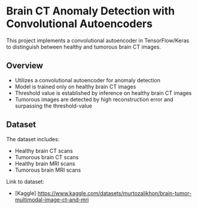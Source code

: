 # Brain CT Anomaly Detection with Convolutional Autoencoders

This project implements a convolutional autoencoder in TensorFlow/Keras to distinguish between healthy and tumorous brain CT images.

## Overview
- Utilizes a convolutional autoencoder for anomaly detection
- Model is trained only on healthy brain CT images
- Threshold value is established by inference on healthy brain CT images
- Tumorous images are detected by high reconstruction error and surpassing the threshold-value

## Dataset

The dataset includes:
- Healthy brain CT scans
- Tumorous brain CT scans
- Healthy brain MRI scans
- Tumorous brain MRI scans

Link to dataset:
- [Kaggle] https://www.kaggle.com/datasets/murtozalikhon/brain-tumor-multimodal-image-ct-and-mri

